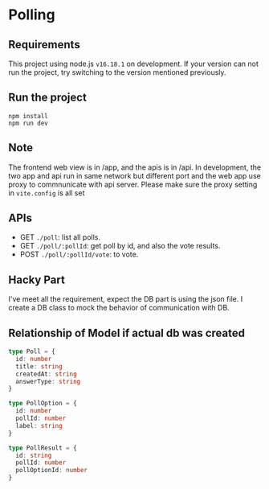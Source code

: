 # Polling

## Requirements

This project using node.js `v16.18.1` on development. If your version can not run the project, try switching to the version mentioned previously.

## Run the project

```
npm install
npm run dev
```

## Note

The frontend web view is in /app, and the apis is in /api.
In development, the two app and api run in same network but different port and the web app use proxy to commnunicate with api server.
Please make sure the proxy setting in `vite.config` is all set

## APIs

- GET `./poll`: list all polls.
- GET `./poll/:pollId`: get poll by id, and also the vote results.
- POST `./poll/:pollId/vote`: to vote.

## Hacky Part

I've meet all the requirement, expect the DB part is using the json file. I create a DB class to mock the behavior of communication with DB.

## Relationship of Model if actual db was created

```typescript
type Poll = {
  id: number
  title: string
  createdAt: string
  answerType: string
}

type PollOption = {
  id: number
  pollId: number
  label: string
}

type PollResult = {
  id: string
  pollId: number
  pollOptionId: number
}
```
